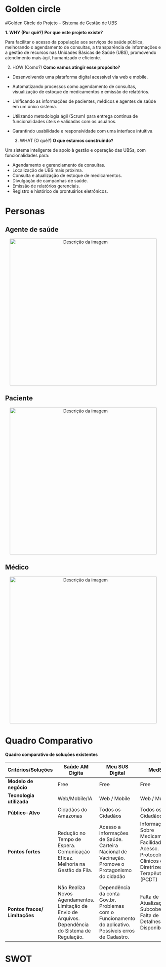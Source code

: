 # Golden circle 

 #Golden Circle do Projeto – Sistema de Gestão de UBS

 **1. WHY (Por quê?)**
 **Por que este projeto existe?**

 Para facilitar o acesso da população aos serviços de saúde pública, melhorando o agendamento de consultas, a transparência de informações e a gestão de recursos nas Unidades Básicas de Saúde (UBS), promovendo atendimento mais ágil, humanizado e eficiente.

 2. HOW (Como?)
**Como vamos atingir esse propósito?**
- Desenvolvendo uma plataforma digital acessível via web e mobile.
- Automatizando processos como agendamento de consultas, visualização de estoque de medicamentos e emissão de relatórios.
- Unificando as informações de pacientes, médicos e agentes de saúde em um único sistema.
- Utilizando metodologia ágil (Scrum) para entrega contínua de funcionalidades úteis e validadas com os usuários.
- Garantindo usabilidade e responsividade com uma interface intuitiva.

  3. WHAT (O quê?)
**O que estamos construindo?**

Um sistema inteligente de apoio à gestão e operação das UBSs, com funcionalidades para:
- Agendamento e gerenciamento de consultas.
- Localização de UBS mais próxima.
- Consulta e atualização de estoque de medicamentos.
- Divulgação de campanhas de saúde.
- Emissão de relatórios gerenciais.
- Registro e histórico de prontuários eletrônicos.

# Personas

## Agente de saúde 

<div align="center">
  <img src="https://github.com/user-attachments/assets/21075bde-803d-49a8-b14f-f263862ebc88" width="475px" alt="Descrição da imagem">
</div>

## Paciente

<div align="center">
  <img src="https://github.com/user-attachments/assets/592bb28f-2079-48b5-92c5-a030d4442826" width="475px" alt="Descrição da imagem">
</div>

## Médico 
<div align="center">
  <img src="https://github.com/user-attachments/assets/f3965271-a2a5-4c49-a293-a4668764d289" width="475px" alt="Descrição da imagem">
</div>

# Quadro Comparativo
**Quadro comparativo de soluções existentes**

| **Critérios/Soluções**          | **Saúde AM Digita** | **Meu SUS Digital** | **MedSUS**       | **Nossa Solução** |
| ------------------------------- | ------------------- | ------------------- | ---------------- | ----------------- |
| **Modelo de negócio**           | Free                | Free                | Free             | Free              |
| **Tecnologia utilizada**        | Web/Mobile/IA       | Web / Mobile        | Web / Mobile     | Web / Mobile      |                 
| **Público-Alvo**                | Cidadãos do Amazonas| Todos os Cidadãos   | Todos os Cidadãos| Jovens / Idosos   |
| **Pontos fortes**               | Redução no Tempo de Espera. Comunicação Eficaz. Melhoria na Gestão da Fila. | Acesso a informações de Saúde. Carteira Nacional de Vacinação. Promove o Protagonismo do cidadão | Informação Sobre Medicamentos. Facilidade de Acesso. Protocolos Clínicos e Diretrizes Terapêuticas (PCDT) | Agendamento de Consulta online. Monitoramento de Medicamentos em Estoque. Localização de UBS Próximas |
| **Pontos fracos/ Limitações**   | Não Realiza Novos Agendamentos. Limitação de Envio de Arquivos. Dependência do Sistema de Regulação. | Dependência da conta Gov.br. Problemas com o Funcionamento do aplicativo. Possíveis erros de Cadastro. | Falta de Atualização. Subcobertura. Falta de Detalhes Sobre Disponibilidade. | Limitação de Agendamento Online. Dificuldade de Acesso à tecnologia. Dependência de internet. |

# SWOT

